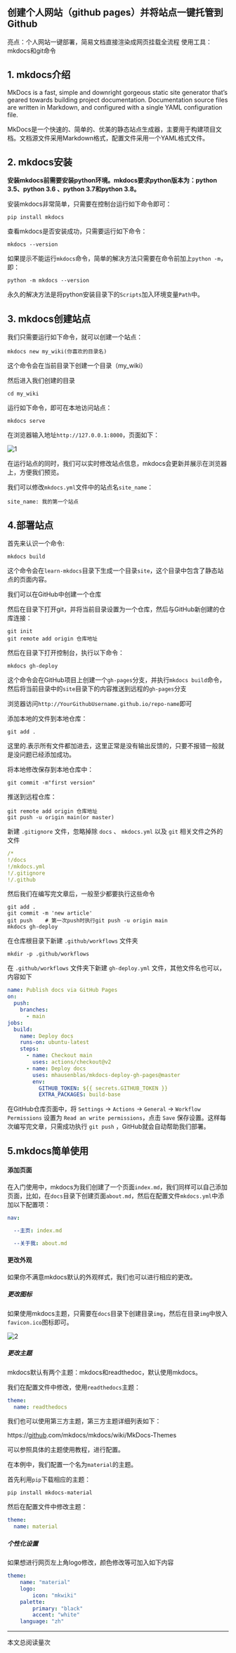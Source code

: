 ## 创建个人网站（github pages）并将站点一键托管到Github

亮点：个人网站一键部署，简易文档直接渲染成网页挂载全流程
使用工具：mkdocs和git命令

## 1. mkdocs介绍

MkDocs is a fast, simple and downright gorgeous static site generator that’s geared towards building project documentation. Documentation source files are written in Markdown, and configured with a single YAML configuration file.

MkDocs是一个快速的、简单的、优美的静态站点生成器，主要用于构建项目文档。文档源文件采用Markdown格式，配置文件采用一个YAML格式文件。

## 2. mkdocs安装

**安装mkdocs前需要安装python环境。mkdocs要求python版本为：python 3.5、python 3.6 、python 3.7和python 3.8。**

安装mkdocs非常简单，只需要在控制台运行如下命令即可：

```shell
pip install mkdocs
```

查看mkdocs是否安装成功，只需要运行如下命令：

```Shell
mkdocs --version
```

如果提示不能运行`mkdocs`命令，简单的解决方法只需要在命令前加上`python -m`，即：

```Shell
python -m mkdocs --version
```

永久的解决方法是将python安装目录下的`Scripts`加入环境变量`Path`中。

## 3. mkdocs创建站点

我们只需要运行如下命令，就可以创建一个站点：

```Shell
mkdocs new my_wiki(你喜欢的目录名)
```

这个命令会在当前目录下创建一个目录（my_wiki）

然后进入我们创建的目录

```shell
cd my_wiki
```

运行如下命令，即可在本地访问站点：

```Shell
mkdocs serve
```

在浏览器输入地址`http://127.0.0.1:8000`，页面如下：

![1](./pic/mkdocs_pic/1.png)

在运行站点的同时，我们可以实时修改站点信息，mkdocs会更新并展示在浏览器上，方便我们预览。

我们可以修改`mkdocs.yml`文件中的站点名`site_name`：

```Shell
site_name: 我的第一个站点
```

## 4.部署站点

首先来认识一个命令:

```shell
mkdocs build
```

这个命令会在`learn-mkdocs`目录下生成一个目录`site`，这个目录中包含了静态站点的页面内容。

我们可以在GitHub中创建一个仓库

然后在目录下打开git，并将当前目录设置为一个仓库，然后与GitHub新创建的仓库连接：

```Shell
git init
git remote add origin 仓库地址
```

然后在目录下打开控制台，执行以下命令：

```shell
mkdocs gh-deploy
```

这个命令会在GitHub项目上创建一个`gh-pages`分支，并执行`mkdocs build`命令，然后将当前目录中的`site`目录下的内容推送到远程的`gh-pages`分支

浏览器访问`http://YourGithubUsername.github.io/repo-name`即可

添加本地的文件到本地仓库：

```shell
git add .
```

这里的.表示所有文件都加进去，这里正常是没有输出反馈的，只要不报错一般就是没问题已经添加成功。

将本地修改保存到本地仓库中：

```shell
git commit -m"first version"
```

推送到远程仓库：

```Shell
git remote add origin 仓库地址
git push -u origin main(or master)
```

新建 `.gitignore` 文件，忽略掉除 `docs` 、 `mkdocs.yml` 以及 `git` 相关文件之外的文件

```yaml
/*
!/docs
!/mkdocs.yml
!/.gitignore
!/.github
```

然后我们在编写完文章后，一般至少都要执行这些命令

```Shell
git add .
git commit -m 'new article'
git push    # 第一次push时执行git push -u origin main
mkdocs gh-deploy
```

在仓库根目录下新建 `.github/workflows` 文件夹

```Shell
mkdir -p .github/workflows
```

在 `.github/workflows` 文件夹下新建 `gh-deploy.yml` 文件，其他文件名也可以，内容如下

```yaml
name: Publish docs via GitHub Pages
on:
  push:
    branches:
      - main
jobs:
  build:
    name: Deploy docs
    runs-on: ubuntu-latest
    steps:
      - name: Checkout main
        uses: actions/checkout@v2
      - name: Deploy docs
        uses: mhausenblas/mkdocs-deploy-gh-pages@master
        env:
          GITHUB_TOKEN: ${{ secrets.GITHUB_TOKEN }}
          EXTRA_PACKAGES: build-base
```

在GitHub仓库页面中，将 `Settings` -> `Actions` -> `General` -> `Workflow Permissions` 设置为 `Read an write permissions`，点击 `Save` 保存设置。这样每次编写完文章，只需成功执行 `git push` ，GitHub就会自动帮助我们部署。

## 5.mkdocs简单使用

#### 添加页面

在入门使用中，mkdocs为我们创建了一个页面`index.md`，我们同样可以自己添加页面，比如，在`docs`目录下创建页面`about.md`，然后在配置文件`mkdocs.yml`中添加以下配置项：

```yml
nav: 

  --主页: index.md

  --关于我: about.md
```



####  更改外观

如果你不满意mkdocs默认的外观样式，我们也可以进行相应的更改。

##### 更改图标

如果使用mkdocs主题，只需要在`docs`目录下创建目录`img`，然后在目录`img`中放入`favicon.ico`图标即可。

![2](.\pic\mkdocs_pic\2.png)

##### 更改主题

mkdocs默认有两个主题：mkdocs和readthedoc，默认使用mkdocs。

我们在配置文件中修改，使用`readthedocs`主题：

```yml
theme:
  name: readthedocs
```

我们也可以使用第三方主题，第三方主题详细列表如下：

https://[github](https://so.csdn.net/so/search?q=github&spm=1001.2101.3001.7020).com/mkdocs/mkdocs/wiki/MkDocs-Themes

可以参照具体的主题使用教程，进行配置。

在本例中，我们配置一个名为`material`的主题。

首先利用`pip`下载相应的主题：

```Shell
pip install mkdocs-material
```

然后在配置文件中修改主题：

```yaml
theme:
  name: material
```

##### 个性化设置

如果想进行网页左上角logo修改，颜色修改等可加入如下内容

```yml
theme:
    name: "material"
    logo:
        icon: "mkwiki"
    palette:
        primary: "black"
        accent: "white"
    language: "zh"
```

---
<span id="busuanzi_container_page_pv">
  本文总阅读量<span id="busuanzi_value_page_pv"></span>次
</span>